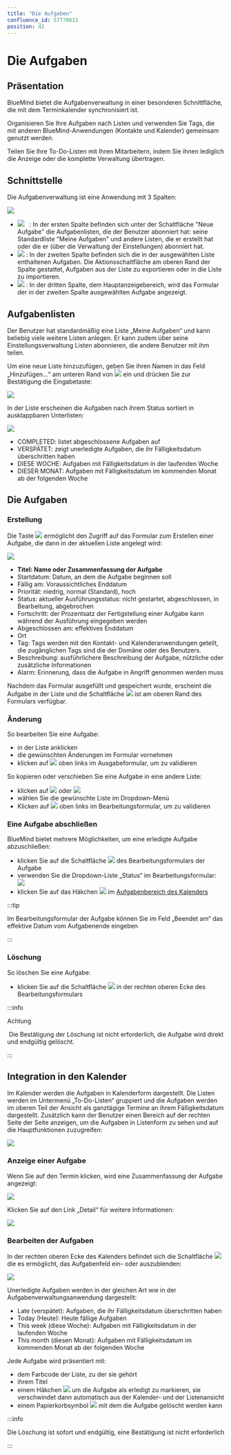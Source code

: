 ```yaml
---
title: "Die Aufgaben"
confluence_id: 57770612
position: 42
---
```

# Die Aufgaben


## Präsentation

BlueMind bietet die Aufgabenverwaltung in einer besonderen Schnittfläche, die mit dem Terminkalender synchronisiert ist.

Organisieren Sie Ihre Aufgaben nach Listen und verwenden Sie Tags, die mit anderen BlueMind-Anwendungen (Kontakte und Kalender) gemeinsam genutzt werden.

Teilen Sie Ihre To-Do-Listen mit Ihren Mitarbeitern, indem Sie ihnen lediglich die Anzeige oder die komplette Verwaltung übertragen.


## Schnittstelle

Die Aufgabenverwaltung ist eine Anwendung mit 3 Spalten:

![](../../attachments/57770612/57770649.png)

- ![](../../attachments/57769989/69896475.png)   : In der ersten Spalte befinden sich unter der Schaltfläche "Neue Aufgabe" die Aufgabenlisten, die der Benutzer abonniert hat: seine Standardliste "Meine Aufgaben" und andere Listen, die er erstellt hat oder die er (über die Verwaltung der Einstellungen) abonniert hat.
- ![](../../attachments/57769989/69896474.png) : In der zweiten Spalte befinden sich die in der ausgewählten Liste enthaltenen Aufgaben. Die Aktionsschaltfläche am oberen Rand der Spalte gestattet, Aufgaben aus der Liste zu exportieren oder in die Liste zu importieren.
- ![](../../attachments/57769989/69896473.png) : In der dritten Spalte, dem Hauptanzeigebereich, wird das Formular der in der zweiten Spalte ausgewählten Aufgabe angezeigt.


## Aufgabenlisten

Der Benutzer hat standardmäßig eine Liste „Meine Aufgaben“ und kann beliebig viele weitere Listen anlegen. Er kann zudem über seine Einstellungsverwaltung Listen abonnieren, die andere Benutzer mit ihm teilen.

Um eine neue Liste hinzuzufügen, geben Sie ihren Namen in das Feld „Hinzufügen...“ am unteren Rand von ![](../../attachments/57769989/69896475.png) ein und drücken Sie zur Bestätigung die Eingabetaste:

![](../../attachments/57770612/57770647.png)

In der Liste erscheinen die Aufgaben nach ihrem Status sortiert in ausklappbaren Unterlisten:

![](../../attachments/57770612/57770641.png)

- COMPLETED: listet abgeschlossene Aufgaben auf
- VERSPÄTET: zeigt unerledigte Aufgaben, die ihr Fälligkeitsdatum überschritten haben
- DIESE WOCHE: Aufgaben mit Fälligkeitsdatum in der laufenden Woche
- DIESER MONAT: Aufgaben mit Fälligkeitsdatum im kommenden Monat ab der folgenden Woche


## Die Aufgaben

### Erstellung

Die Taste ![](../../attachments/57770612/57770645.png) ermöglicht den Zugriff auf das Formular zum Erstellen einer Aufgabe, die dann in der aktuellen Liste angelegt wird:

![](../../attachments/57770612/57770643.png)

- **Titel: Name oder Zusammenfassung der Aufgabe**
- Startdatum: Datum, an dem die Aufgabe beginnen soll
- Fällig am: Voraussichtliches Enddatum
- Priorität: niedrig, normal (Standard), hoch
- Status: aktueller Ausführungsstatus: nicht gestartet, abgeschlossen, in Bearbeitung, abgebrochen
- Fortschritt: der Prozentsatz der Fertigstellung einer Aufgabe kann während der Ausführung eingegeben werden
- Abgeschlossen am: effektives Enddatum
- Ort
- Tag: Tags werden mit den Kontakt- und Kalenderanwendungen geteilt, die zugänglichen Tags sind die der Domäne oder des Benutzers.
- Beschreibung: ausführlichere Beschreibung der Aufgabe, nützliche oder zusätzliche Informationen
- Alarm: Erinnerung, dass die Aufgabe in Angriff genommen werden muss


Nachdem das Formular ausgefüllt und gespeichert wurde, erscheint die Aufgabe in der Liste und die Schaltfläche ![](../../attachments/57770612/57770639.png) ist am oberen Rand des Formulars verfügbar.

### Änderung

So bearbeiten Sie eine Aufgabe:

- in der Liste anklicken
- die gewünschten Änderungen im Formular vornehmen
- klicken auf ![](../../attachments/57770612/57770619.png) oben links im Ausgabeformular, um zu validieren


So kopieren oder verschieben Sie eine Aufgabe in eine andere Liste:

- klicken auf ![](../../attachments/57770612/57770629.png) oder ![](../../attachments/57770612/57770627.png)
- wählen Sie die gewünschte Liste im Dropdown-Menü
- Klicken  auf ![](../../attachments/57770612/57770619.png) oben links im Bearbeitungsformular, um zu validieren


### Eine Aufgabe abschließen

BlueMind bietet mehrere Möglichkeiten, um eine erledigte Aufgabe abzuschließen:

- klicken Sie auf die Schaltfläche ![](../../attachments/57770612/57770617.png) des Bearbeitungsformulars der Aufgabe
- verwenden Sie die Dropdown-Liste „Status“ im Bearbeitungsformular: ![](../../attachments/57770612/57770616.png)
- klicken Sie auf das Häkchen ![](../../attachments/57770612/57770614.png) im [Aufgabenbereich des Kalenders](#Lestaches-actions-taches)


:::tip

Im Bearbeitungsformular der Aufgabe können Sie im Feld „Beendet am“ das effektive Datum vom Aufgabenende eingeben

:::


### Löschung

So löschen Sie eine Aufgabe:

- klicken Sie auf die Schaltfläche ![](../../attachments/57770612/57770625.png) in der rechten oberen Ecke des Bearbeitungsformulars


:::info

Achtung

 Die Bestätigung der Löschung ist nicht erforderlich, die Aufgabe wird direkt und endgültig gelöscht.

:::

## Integration in den Kalender

Im Kalender werden die Aufgaben in Kalenderform dargestellt. Die Listen werden im Untermenü „To-Do-Listen“ gruppiert und die Aufgaben werden im oberen Teil der Ansicht als ganztägige Termine an ihrem Fälligkeitsdatum dargestellt. Zusätzlich kann der Benutzer einen Bereich auf der rechten Seite der Seite anzeigen, um die Aufgaben in Listenform zu sehen und auf die Hauptfunktionen zuzugreifen:

![](../../attachments/57770612/57770637.png)

### Anzeige einer Aufgabe

Wenn Sie auf den Termin klicken, wird eine Zusammenfassung der Aufgabe angezeigt:

![](../../attachments/57770612/57770635.png)

Klicken Sie auf den Link „Detail“ für weitere Informationen:

![](../../attachments/57770612/57770633.png)

### Bearbeiten der Aufgaben

In der rechten oberen Ecke des Kalenders befindet sich die Schaltfläche ![](../../attachments/57770612/57770623.png) die es ermöglicht, das Aufgabenfeld ein- oder auszublenden:

![](../../attachments/57770612/57770621.png)

Unerledigte Aufgaben werden in der gleichen Art wie in der Aufgabenverwaltungsanwendung dargestellt:

- Late (verspätet): Aufgaben, die ihr Fälligkeitsdatum überschritten haben
- Today (Heute): Heute fällige Aufgaben
- This week (diese Woche): Aufgaben mit Fälligkeitsdatum in der laufenden Woche
- This month (diesen Monat): Aufgaben mit Fälligkeitsdatum im kommenden Monat ab der folgenden Woche


Jede Aufgabe wird präsentiert mit:

- dem Farbcode der Liste, zu der sie gehört
- ihrem Titel
- einem Häkchen ![](../../attachments/57770612/57770614.png) um die Aufgabe als erledigt zu markieren, sie verschwindet dann automatisch aus der Kalender- und der Listenansicht
- einem Papierkorbsymbol ![](../../attachments/57770612/57770613.png) mit dem die Aufgabe gelöscht werden kann


:::info

Die Löschung ist sofort und endgültig, eine Bestätigung ist nicht erforderlich

:::


